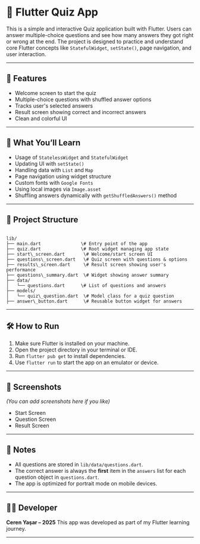 # 📱 Flutter Quiz App

This is a simple and interactive Quiz application built with Flutter. Users can answer multiple-choice questions and see how many answers they got right or wrong at the end. The project is designed to practice and understand core Flutter concepts like `StatefulWidget`, `setState()`, page navigation, and user interaction.

---

## 🚀 Features

- Welcome screen to start the quiz
- Multiple-choice questions with shuffled answer options
- Tracks user's selected answers
- Result screen showing correct and incorrect answers
- Clean and colorful UI

---

## 🧠 What You’ll Learn

- Usage of `StatelessWidget` and `StatefulWidget`
- Updating UI with `setState()`
- Handling data with `List` and `Map`
- Page navigation using widget structure
- Custom fonts with `Google Fonts`
- Using local images via `Image.asset`
- Shuffling answers dynamically with `getShuffledAnswers()` method

---

## 📁 Project Structure

```

lib/
├── main.dart               \# Entry point of the app
├── quiz.dart               \# Root widget managing app state
├── start\_screen.dart       \# Welcome/start screen UI
├── questions\_screen.dart   \# Quiz screen with questions & options
├── results\_screen.dart     \# Result screen showing user's performance
├── questions\_summary.dart  \# Widget showing answer summary
├── data/
│   └── questions.dart      \# List of questions and answers
├── models/
│   └── quiz\_question.dart  \# Model class for a quiz question
├── answer\_button.dart      \# Reusable button widget for answers

```

---

## 🛠️ How to Run

1.  Make sure Flutter is installed on your machine.
2.  Open the project directory in your terminal or IDE.
3.  Run `flutter pub get` to install dependencies.
4.  Use `flutter run` to start the app on an emulator or device.

---

## 📸 Screenshots

*(You can add screenshots here if you like)*
- Start Screen
- Question Screen
- Result Screen

---

## 📝 Notes

- All questions are stored in `lib/data/questions.dart`.
- The correct answer is always the **first** item in the `answers` list for each question object in `questions.dart`.
- The app is optimized for portrait mode on mobile devices.

---

## 🧑‍💻 Developer

**Ceren Yaşar – 2025**
This app was developed as part of my Flutter learning journey.

---
```
